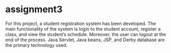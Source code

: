 # assignment3

 For this project, a student registration system has been developed. The main functionality of the system is login to the student account, register a class, and view the student’s schedule. Moreover, the user can logout at the end of the process. Java Servlet, Java beans, JSP, and Derby database are the primary technology used.  
